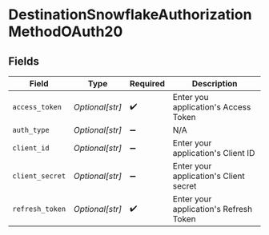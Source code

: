 # DestinationSnowflakeAuthorizationMethodOAuth20


## Fields

| Field                                  | Type                                   | Required                               | Description                            |
| -------------------------------------- | -------------------------------------- | -------------------------------------- | -------------------------------------- |
| `access_token`                         | *Optional[str]*                        | :heavy_check_mark:                     | Enter you application's Access Token   |
| `auth_type`                            | *Optional[str]*                        | :heavy_minus_sign:                     | N/A                                    |
| `client_id`                            | *Optional[str]*                        | :heavy_minus_sign:                     | Enter your application's Client ID     |
| `client_secret`                        | *Optional[str]*                        | :heavy_minus_sign:                     | Enter your application's Client secret |
| `refresh_token`                        | *Optional[str]*                        | :heavy_check_mark:                     | Enter your application's Refresh Token |